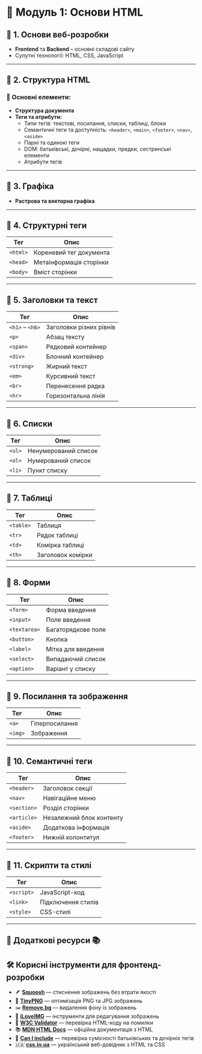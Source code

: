 # 📌 Модуль 1: Основи HTML

## 🔹 1. Основи веб-розробки
- **Frontend** та **Backend** – основні складові сайту
- Супутні технології: HTML, CSS, JavaScript

---

## 🔹 2. Структура HTML
### 📌 Основні елементи:
- **Структура документа**
- **Теги та атрибути:**
  - Типи тегів: текстові, посилання, списки, таблиці, блоки
  - Семантичні теги та доступність: `<header>`, `<main>`, `<footer>`, `<nav>`, `<aside>`
  - Парні та одинокі теги
  - DOM: батьківські, дочірні, нащадки, предки, сестринські елементи
  - Атрибути тегів

---

## 🔹 3. Графіка
- **Растрова та векторна графіка**

---

## 🔹 4. Структурні теги
| Тег       | Опис                      |
|-----------|---------------------------|
| `<html>`  | Кореневий тег документа   |
| `<head>`  | Метаінформація сторінки   |
| `<body>`  | Вміст сторінки            |

---

## 🔹 5. Заголовки та текст
| Тег       | Опис                     |
|-----------|--------------------------|
| `<h1>` – `<h6>` | Заголовки різних рівнів |
| `<p>`     | Абзац тексту             |
| `<span>`  | Рядковий контейнер       |
| `<div>`   | Блочний контейнер        |
| `<strong>` | Жирний текст            |
| `<em>`    | Курсивний текст         |
| `<br>`    | Перенесення рядка        |
| `<hr>`    | Горизонтальна лінія      |

---

## 🔹 6. Списки
| Тег      | Опис                      |
|----------|---------------------------|
| `<ul>`   | Ненумерований список      |
| `<ol>`   | Нумерований список        |
| `<li>`   | Пункт списку              |

---

## 🔹 7. Таблиці
| Тег      | Опис                      |
|----------|---------------------------|
| `<table>` | Таблиця                  |
| `<tr>`    | Рядок таблиці            |
| `<td>`    | Комірка таблиці          |
| `<th>`    | Заголовок комірки        |

---

## 🔹 8. Форми
| Тег         | Опис                    |
|------------|-------------------------|
| `<form>`   | Форма введення          |
| `<input>`  | Поле введення           |
| `<textarea>` | Багаторядкове поле    |
| `<button>` | Кнопка                   |
| `<label>`  | Мітка для введення      |
| `<select>` | Випадаючий список       |
| `<option>` | Варіант у списку        |

---

## 🔹 9. Посилання та зображення
| Тег   | Опис              |
|-------|-------------------|
| `<a>` | Гіперпосилання    |
| `<img>` | Зображення      |

---

## 🔹 10. Семантичні теги
| Тег       | Опис                         |
|-----------|------------------------------|
| `<header>`  | Заголовок секції           |
| `<nav>`     | Навігаційне меню           |
| `<section>` | Розділ сторінки            |
| `<article>` | Незалежний блок контенту   |
| `<aside>`   | Додаткова інформація       |
| `<footer>`  | Нижній колонтитул          |

---

## 🔹 11. Скрипти та стилі
| Тег       | Опис                     |
|-----------|--------------------------|
| `<script>` | JavaScript-код          |
| `<link>`  | Підключення стилів      |
| `<style>` | CSS-стилі               |

---

## 🔹 Додаткові ресурси 📚
## 🛠 Корисні інструменти для фронтенд-розробки

- 🪶 [**Squoosh**](https://squoosh.app/) — стиснення зображень без втрати якості  
- 🐼 [**TinyPNG**](https://tinypng.com/) — оптимізація PNG та JPG зображень  
- ✂️ [**Remove.bg**](https://www.remove.bg/) — видалення фону із зображень  
- 🧰 [**iLoveIMG**](https://www.iloveimg.com/) — інструменти для редагування зображень  
- 🧪 [**W3C Validator**](https://validator.w3.org/) — перевірка HTML-коду на помилки  
- 📚 [**MDN HTML Docs**](https://developer.mozilla.org/en-US/docs/Web/HTML) — офіційна документація з HTML  
- 🧩 [**Can I include**](https://caninclude.onrender.com/) — перевірка сумісності батьківських та дочірніх тегів  
- 🇺🇦 [**css.in.ua**](https://css.in.ua/) — український веб-довідник з HTML та CSS
